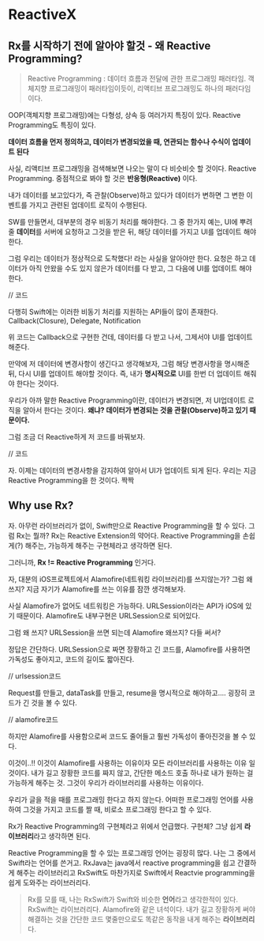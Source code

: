 # ReactiveX

## Rx를 시작하기 전에 알아야 할것 - 왜 Reactive Programming?
> Reactive Programming : 데이터 흐름과 전달에 관한 프로그래밍 패러타임.
> 객체지향 프로그래밍이 패러타임이듯이, 리액티브 프로그래밍도 하나의 패러다임이다.

OOP(객체지향 프로그래밍)에는 다형성, 상속 등 여러가지 특징이 있다. 
Reactive Programming도 특징이 있다.

**데이터 흐름을 먼저 정의하고, 데이터가 변경되었을 때, 연관되는 함수나 수식이 업데이트 된다**

사실, 리액티브 프로그래밍을 검색해보면 나오는 말이 다 비슷비슷 할 것이다.
Reactive Programming. 중점적으로 봐야 할 것은 **반응형(Reactive)** 이다.

내가 데이터를 보고있다가, 즉 관찰(Observe)하고 있다가 데이터가 변하면 그 변한 이벤트를 가지고 관련된 업데이트 로직이 수행된다.

SW를 만들면서, 대부분의 경우 비동기 처리를 해야한다. 
그 중 한가지 예는, UI에 뿌려줄 **데이터**를 서버에 요청하고 그것을 받은 뒤, 해당 데이터를 가지고 UI를 업데이트 해야한다.

그럼 우리는 데이터가 정상적으로 도착했다! 라는 사실을 알아야만 한다.
요청은 하고 데이터가 아직 안왔을 수도 있지 않은가
데이터를 다 받고, 그 다음에 UI를 업데이트 해야한다. 

// 코드

다행히 Swift에는 이러한 비동기 처리를 지원하는 API들이 많이 존재한다.
Callback(Closure), Delegate, Notification

위 코드는 Callback으로 구현한 건데, 데이터를 다 받고 나서, 그제서야 UI를 업데이트 해준다.

만약에 저 데이터에 변경사항이 생긴다고 생각해보자,
그럼 해당 변경사항을 명시해준 뒤, 다시 UI를 업데이트 해야할 것이다.
즉, 내가 **명시적으로** UI를 한번 더 업데이트 해줘야 한다는 것이다.

우리가 아까 말한 Reactive Programming이란, 데이터가 변경되면, 저 UI업데이트 로직을 알아서 한다는 것이다. 
**왜냐? 데이터가 변경되는 것을 관찰(Observe)하고 있기 때문이다.**

그럼 조금 더 Reactive하게 저 코드를 바꿔보자.

// 코드

자. 이제는 데이터의 변경사항을 감지하여 알아서 UI가 업데이트 되게 된다.
우리는 지금 Reactive Programming을 한 것이다.
짝짝

## Why use Rx?
자. 아무런 라이브러리가 없이, Swift만으로 Reactive Programming을 할 수 있다.
그럼 Rx는 뭘까?
Rx는 Reactive Extension의 약어다. 
Reactive Programming을 손쉽게(?) 해주는, 가능하게 해주는 구현체라고 생각하면 된다.

그러니까, **Rx != Reactive Programming** 인거다.

자, 대분의 iOS프로젝트에서 Alamofire(네트워킹 라이브러리)를 쓰지않는가?
그럼 왜 쓰지?
지금 자기가 Alamofire를 쓰는 이유를 잠깐 생각해보자.


사실 Alamofire가 없어도 네트워킹은 가능하다.
URLSession이라는 API가 iOS에 있기 때문이다.
Alamofire도 내부구현은 URLSession으로 되어있다.

그럼 왜 쓰지?
URLSession을 쓰면 되는데 Alamofire 왜쓰지?
다들 써서?

정답은 간단하다.
URLSession으로 짜면 장황하고 긴 코드를, Alamofire를 사용하면 가독성도 좋아지고, 코드의 길이도 짧아진다.

// urlsession코드

Request를 만들고, dataTask를 만들고, resume을 명시적으로 해야하고....
굉장히 코드가 긴 것을 볼 수 있다. 

// alamofire코드

하지만 Alamofire를 사용함으로써 코드도 줄어들고 훨씬 가독성이 좋아진것을 볼 수 있다.

이것이..!! 이것이 Alamofire를 사용하는 이유이자 모든 라이브러리를 사용하는 이유 일것이다.
내가 길고 장황한 코드를 짜지 않고, 간단한 메소드 호출 하나로 내가 원하는 걸 가능하게 해주는 것. 
그것이 우리가 라이브러리를 사용하는 이유이다.

우리가 글을 적을 때를 프로그래밍 한다고 하지 않는다.
어떠한 프로그래밍 언어를 사용하여 그것을 가지고 코드를 짤 때, 비로소 프로그래밍 한다고 할 수 있다.

Rx가 Reactive Programming의 구현체라고 위에서 언급했다. 
구현체? 그냥 쉽게 **라이브러리**라고 생각하면 된다.

Reactive Programming을 할 수 있는 프로그래밍 언어는 굉장히 많다.
나는 그 중에서 Swift라는 언어를 쓴거고.
RxJava는 java에서 reactive programming을 쉽고 간결하게 해주는 라이브러리고
RxSwift도 마찬가지로 Swift에서 Reactvie programming을 쉽게 도와주는 라이브러리다.

> Rx를 모를 때, 나는 RxSwift가 Swift와 비슷한 **언어**라고 생각한적이 있다. 
> RxSwift는 라이브러리다. Alamofire와 같은 녀석이다.
> 내가 길고 장황하게 써야 해결하는 것을 간단한 코드 몇줄만으로도 똑같은 동작을 내게 해주는 **라이브러리**다.
